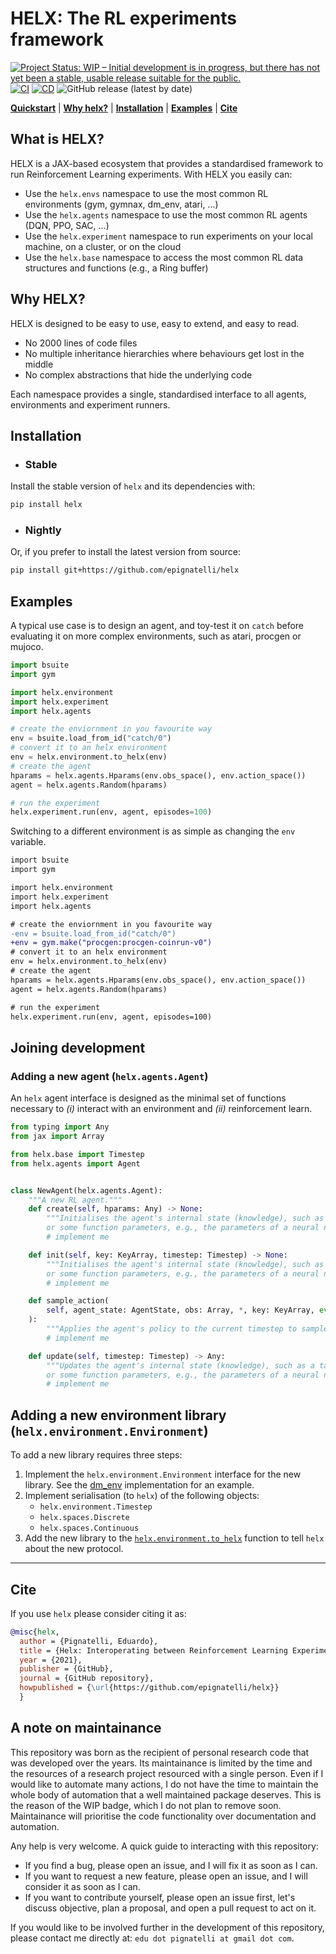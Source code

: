 # HELX: The RL experiments framework

[![Project Status: WIP – Initial development is in progress, but there has not yet been a stable, usable release suitable for the public.](https://www.repostatus.org/badges/latest/wip.svg)](https://www.repostatus.org/#wip)
[![CI](https://github.com/epignatelli/helx/actions/workflows/CI.yml/badge.svg)](https://github.com/epignatelli/helx/actions/workflows/CI.yml)
[![CD](https://github.com/epignatelli/helx/actions/workflows/CD.yml/badge.svg)](https://github.com/epignatelli/helx/actions/workflows/CD.yml)
![GitHub release (latest by date)](https://img.shields.io/github/v/release/epignatelli/helx?color=%23216477&label=Release)

**[Quickstart](#what-is-helx)** | **[Why helx?](#why-helx)** | **[Installation](#installation)** | **[Examples](#examples)** | **[Cite](#cite)**

## What is HELX?

HELX is a JAX-based ecosystem that provides a standardised framework to run Reinforcement Learning experiments.
With HELX you easily can:
- Use the `helx.envs` namespace to use the most common RL environments (gym, gymnax, dm_env, atari, ...)
- Use the `helx.agents` namespace to use the most common RL agents (DQN, PPO, SAC, ...)
- Use the `helx.experiment` namespace to run experiments on your local machine, on a cluster, or on the cloud
- Use the `helx.base` namespace to access the most common RL data structures and functions (e.g., a Ring buffer)

## Why HELX?
HELX is designed to be easy to use, easy to extend, and easy to read.
- No 2000 lines of code files
- No multiple inheritance hierarchies where behaviours get lost in the middle
- No complex abstractions that hide the underlying code

Each namespace provides a single, standardised interface to all agents, environments and experiment runners.


## Installation

- ### Stable
Install the stable version of `helx` and its dependencies with:
```bash
pip install helx
```

- ### Nightly
Or, if you prefer to install the latest version from source:
```bash
pip install git+https://github.com/epignatelli/helx
```



## Examples

A typical use case is to design an agent, and toy-test it on `catch` before evaluating it on more complex environments, such as atari, procgen or mujoco.

```python
import bsuite
import gym

import helx.environment
import helx.experiment
import helx.agents

# create the enviornment in you favourite way
env = bsuite.load_from_id("catch/0")
# convert it to an helx environment
env = helx.environment.to_helx(env)
# create the agent
hparams = helx.agents.Hparams(env.obs_space(), env.action_space())
agent = helx.agents.Random(hparams)

# run the experiment
helx.experiment.run(env, agent, episodes=100)
```


Switching to a different environment is as simple as changing the `env` variable.


```diff
import bsuite
import gym

import helx.environment
import helx.experiment
import helx.agents

# create the enviornment in you favourite way
-env = bsuite.load_from_id("catch/0")
+env = gym.make("procgen:procgen-coinrun-v0")
# convert it to an helx environment
env = helx.environment.to_helx(env)
# create the agent
hparams = helx.agents.Hparams(env.obs_space(), env.action_space())
agent = helx.agents.Random(hparams)

# run the experiment
helx.experiment.run(env, agent, episodes=100)
```



## Joining development

### Adding a new agent (`helx.agents.Agent`)

An `helx` agent interface is designed as the minimal set of functions necessary to *(i)* interact with an environment and *(ii)* reinforcement learn.

```python
from typing import Any
from jax import Array

from helx.base import Timestep
from helx.agents import Agent


class NewAgent(helx.agents.Agent):
    """A new RL agent."""
    def create(self, hparams: Any) -> None:
        """Initialises the agent's internal state (knowledge), such as a table,
        or some function parameters, e.g., the parameters of a neural network."""
        # implement me

    def init(self, key: KeyArray, timestep: Timestep) -> None:
        """Initialises the agent's internal state (knowledge), such as a table,
        or some function parameters, e.g., the parameters of a neural network."""
        # implement me

    def sample_action(
        self, agent_state: AgentState, obs: Array, *, key: KeyArray, eval: bool = False
    ):
        """Applies the agent's policy to the current timestep to sample an action."""
        # implement me

    def update(self, timestep: Timestep) -> Any:
        """Updates the agent's internal state (knowledge), such as a table,
        or some function parameters, e.g., the parameters of a neural network."""
        # implement me
```


## Adding a new environment library (`helx.environment.Environment`)

To add a new library requires three steps:
1. Implement the `helx.environment.Environment` interface for the new library.
See the [dm_env](helx/environment/dm_env.py) implementation for an example.
1. Implement serialisation (to `helx`) of the following objects:
    - `helx.environment.Timestep`
    - `helx.spaces.Discrete`
    - `helx.spaces.Continuous`
2. Add the new library to the [`helx.environment.to_helx`](helx/environment/interop.py#L16) function to tell `helx` about the new protocol.

---
## Cite
If you use `helx` please consider citing it as:

```bibtex
@misc{helx,
  author = {Pignatelli, Eduardo},
  title = {Helx: Interoperating between Reinforcement Learning Experimental Protocols},
  year = {2021},
  publisher = {GitHub},
  journal = {GitHub repository},
  howpublished = {\url{https://github.com/epignatelli/helx}}
  }
```


## A note on maintainance
This repository was born as the recipient of personal research code that was developed over the years.
Its maintainance is limited by the time and the resources of a research project resourced with a single person.
Even if I would like to automate many actions, I do not have the time to maintain the whole body of automation that a well maintained package deserves.
This is the reason of the WIP badge, which I do not plan to remove soon.
Maintainance will prioritise the code functionality over documentation and automation.

Any help is very welcome.
A quick guide to interacting with this repository:
- If you find a bug, please open an issue, and I will fix it as soon as I can.
- If you want to request a new feature, please open an issue, and I will consider it as soon as I can.
- If you want to contribute yourself, please open an issue first, let's discuss objective, plan a proposal, and open a pull request to act on it.

If you would like to be involved further in the development of this repository, please contact me directly at: `edu dot pignatelli at gmail dot com`.
